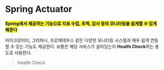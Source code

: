 # Spring Actuator

<mark>**Spring에서 제공하는 기능으로 지표 수집, 추척, 감사 등의 모니터링을 쉽게할 수 있게 해준다**</mark>

마이크로미터, 그라파나, 프로메테우스 같은 다양한 모니터링 시스템과 매우 쉽게 연동할 수 있는 기능도 제공한다. 보통은 해당 서비스가 살아있는지 **Health Check**하는 용도로  사용한다.

> Health Check
